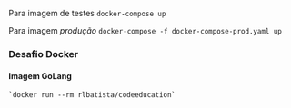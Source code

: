 Para imagem de testes
    `docker-compose up`

Para imagem _produção_
    `docker-compose -f docker-compose-prod.yaml up`


### Desafio Docker
 ####  Imagem GoLang
    `docker run --rm rlbatista/codeeducation`